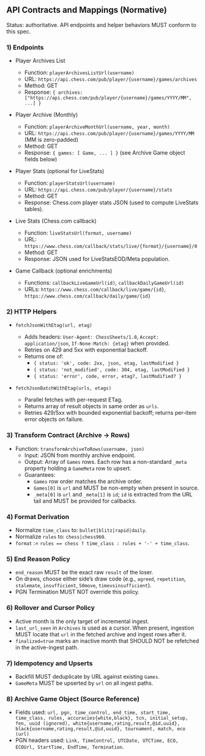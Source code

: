 ## API Contracts and Mappings (Normative)

Status: authoritative. API endpoints and helper behaviors MUST conform to this spec.

### 1) Endpoints

- Player Archives List
  - Function: `playerArchivesListUrl(username)`
  - URL: `https://api.chess.com/pub/player/{username}/games/archives`
  - Method: GET
  - Response: `{ archives: ["https://api.chess.com/pub/player/{username}/games/YYYY/MM", ...] }`

- Player Archive (Monthly)
  - Function: `playerArchiveMonthUrl(username, year, month)`
  - URL: `https://api.chess.com/pub/player/{username}/games/YYYY/MM` (MM is zero-padded)
  - Method: GET
  - Response: `{ games: [ Game, ... ] }` (see Archive Game object fields below)

- Player Stats (optional for LiveStats)
  - Function: `playerStatsUrl(username)`
  - URL: `https://api.chess.com/pub/player/{username}/stats`
  - Method: GET
  - Response: Chess.com player stats JSON (used to compute LiveStats tables).

- Live Stats (Chess.com callback)
  - Function: `liveStatsUrl(format, username)`
  - URL: `https://www.chess.com/callback/stats/live/{format}/{username}/0`
  - Method: GET
  - Response: JSON used for LiveStatsEOD/Meta population.

- Game Callback (optional enrichments)
  - Functions: `callbackLiveGameUrl(id)`, `callbackDailyGameUrl(id)`
  - URLs: `https://www.chess.com/callback/live/game/{id}`, `https://www.chess.com/callback/daily/game/{id}`

### 2) HTTP Helpers

- `fetchJsonWithEtag(url, etag)`
  - Adds headers: `User-Agent: ChessSheets/1.0`, `Accept: application/json`, `If-None-Match: {etag}` when provided.
  - Retries on 429 and 5xx with exponential backoff.
  - Returns one of:
    - `{ status: 'ok', code: 2xx, json, etag, lastModified }`
    - `{ status: 'not_modified', code: 304, etag, lastModified }`
    - `{ status: 'error', code, error, etag?, lastModified? }`

- `fetchJsonBatchWithEtag(urls, etags)`
  - Parallel fetches with per-request ETag.
  - Returns array of result objects in same order as `urls`.
  - Retries 429/5xx with bounded exponential backoff; returns per-item error objects on failure.

### 3) Transform Contract (Archive → Rows)

- Function: `transformArchiveToRows(username, json)`
  - Input: JSON from monthly archive endpoint.
  - Output: Array of `Games` rows. Each row has a non-standard `_meta` property holding a `GameMeta` row to upsert.
  - Guarantees:
    - `Games` row order matches the archive order.
    - `Games[0]` is `url` and MUST be non-empty when present in source.
    - `_meta[0]` is `url` and `_meta[1]` is `id`; `id` is extracted from the URL tail and MUST be provided for callbacks.

### 4) Format Derivation

- Normalize `time_class` to: `bullet|blitz|rapid|daily`.
- Normalize `rules` to: `chess|chess960`.
- `format` := `rules == chess ? time_class : rules + '-' + time_class`.

### 5) End Reason Policy

- `end_reason` MUST be the exact raw `result` of the loser.
- On draws, choose either side’s draw code (e.g., `agreed`, `repetition`, `stalemate`, `insufficient`, `50move`, `timevsinsufficient`).
- PGN Termination MUST NOT override this policy.

### 6) Rollover and Cursor Policy

- Active month is the only target of incremental ingest.
- `last_url_seen` in `Archives` is used as a cursor. When present, ingestion MUST locate that `url` in the fetched archive and ingest rows after it.
- `finalized=true` marks an inactive month that SHOULD NOT be refetched in the active-ingest path.

### 7) Idempotency and Upserts

- Backfill MUST deduplicate by URL against existing `Games`.
- `GameMeta` MUST be upserted by `url` on all ingest paths.

### 8) Archive Game Object (Source Reference)

- Fields used: `url, pgn, time_control, end_time, start_time, time_class, rules, accuracies{white,black}, tcn, initial_setup, fen, uuid (ignored), white{username,rating,result,@id,uuid}, black{username,rating,result,@id,uuid}, tournament, match, eco (url)`
- PGN headers used: `Link, TimeControl, UTCDate, UTCTime, ECO, ECOUrl, StartTime, EndTime, Termination`.

